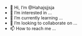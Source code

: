 - 👋 Hi, I’m @Hahajsjjsja
- 👀 I’m interested in ...
- 🌱 I’m currently learning ...
- 💞️ I’m looking to collaborate on ...
- 📫 How to reach me ...

<!---
Hahajsjjsja/Hahajsjjsja is a ✨ special ✨ repository because its `README.md` (this file) appears on your GitHub profile.
You can click the Preview link to take a look at your changes.
--->
